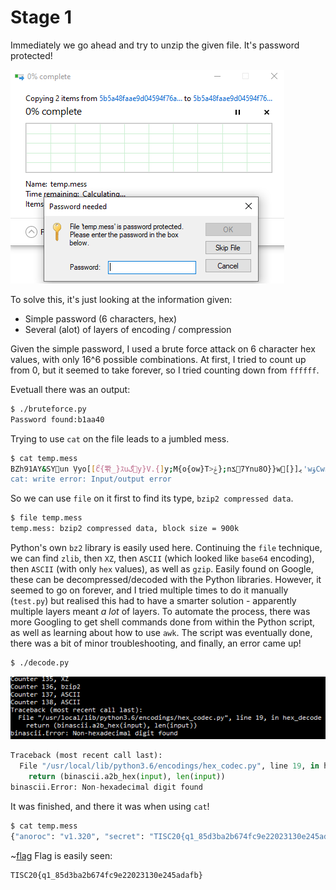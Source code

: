 # Stage 1

Immediately we go ahead and try to unzip the given file. It's password protected!

![pwneeded](pwneeded.png)

To solve this, it's just looking at the information given:

- Simple password (6 characters, hex)
- Several (alot) of layers of encoding / compression

Given the simple password, I used a brute force attack on 6 character hex values, with only 16^6 possible combinations.
At first, I tried to count up from 0, but it seemed to take forever, so I tried counting down from `ffffff`.

Evetuall there was an output:
``` bash
$ ./bruteforce.py
Password found:b1aa40
```

Trying to use `cat` on the file leads to a jumbled mess. 

```bash
$ cat temp.mess
BZh91AY&SYun ܹVyo[[ޯc{뽞_}ｽuگy}V.{]y;M{o{ow}T>ݝ};nݎ7Ynu8O}}wﯾ[{]޽'wۋCwn=Xz/Iݾt
cat: write error: Input/output error
```

So we can use `file` on it first to find its type, `bzip2 compressed data`. 
```bash
$ file temp.mess
temp.mess: bzip2 compressed data, block size = 900k
```


Python's own `bz2` library is easily used here.
Continuing the `file` technique, we can find `zlib`, then `XZ`, then `ASCII` (which looked like `base64` encoding),
then `ASCII` (with only `hex` values), as well as `gzip`. 
Easily found on Google, these can be decompressed/decoded with the Python libraries.
However, it seemed to go on forever, and I tried multiple times to do it manually (`test.py`) but realised this had to have 
a smarter solution - apparently multiple layers meant *a lot* of layers. 
To automate the process, there was more Googling to get shell commands done from within the Python script,
as well as learning about how to use `awk`. 
The script was eventually done, there was a bit of minor troubleshooting, and finally, an error came up!
```bash
$ ./decode.py
```
![error](error.png)
``` Python
Traceback (most recent call last):
  File "/usr/local/lib/python3.6/encodings/hex_codec.py", line 19, in hex_decode
    return (binascii.a2b_hex(input), len(input))
binascii.Error: Non-hexadecimal digit found
```

It was finished, and there it was when using `cat`!

```bash
$ cat temp.mess
{"anoroc": "v1.320", "secret": "TISC20{q1_85d3ba2b674fc9e22023130e245adafb}", "desc": "Submit this.secret to the TISC grader to complete challenge", "constants": [1116352408, 1899447441, 3049323471, 3921009573, 961987163, 1508970993, 2453635748, 2870763221], "sign": "
```
~[flag](flag.png)
Flag is easily seen:
```
TISC20{q1_85d3ba2b674fc9e22023130e245adafb}
```